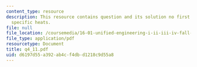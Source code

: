 ```yaml
---
content_type: resource
description: This resource contains question and its solution no first law, enthalpy,
  specific heats.
file: null
file_location: /coursemedia/16-01-unified-engineering-i-ii-iii-iv-fall-2005-spring-2006/d6197d55a392ab4cf4dbd1218c9d55a8_q4_11.pdf
file_type: application/pdf
resourcetype: Document
title: q4_11.pdf
uid: d6197d55-a392-ab4c-f4db-d1218c9d55a8
---
```

